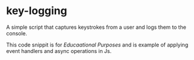 # key-logging
A simple script that captures keystrokes from a user and logs them to the console.

This code snippit is for *Educaational Purposes* and is example of applying event handlers and async operations in Js.  

